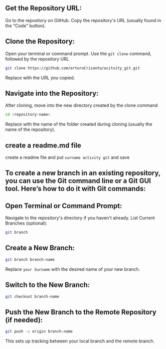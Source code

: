 ## Get the Repository URL:

Go to the repository on GitHub.
Copy the repository's URL (usually found in the "Code" button).

## Clone the Repository:

Open your terminal or command prompt.
Use the `git clone` command, followed by the repository URL

```bash
git clone https://github.com/arturoCrisanto/acitvity_git.git
```

Replace <repository-url> with the URL you copied.

## Navigate into the Repository:

After cloning, move into the new directory created by the clone command

```bash
cd <repository-name>
```

Replace <repository-name> with the name of the folder created during cloning (usually the name of the repository).

## create a readme.md file

create a readme file and put `surname activity git` and save

## To create a new branch in an existing repository, you can use the Git command line or a Git GUI tool. Here’s how to do it with Git commands:

## Open Terminal or Command Prompt:

Navigate to the repository's directory if you haven't already.
List Current Branches (optional):

```bash
git branch
```

## Create a New Branch:

```bash
git branch branch-name
```

Replace `your Surname` with the desired name of your new branch.

## Switch to the New Branch:

```bash
git checkout branch-name
```

## Push the New Branch to the Remote Repository (if needed):

```bash
git push -u origin branch-name
```

This sets up tracking between your local branch and the remote branch.
